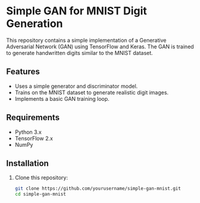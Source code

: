 # Simple GAN for MNIST Digit Generation  

This repository contains a simple implementation of a Generative Adversarial Network (GAN) using TensorFlow and Keras. The GAN is trained to generate handwritten digits similar to the MNIST dataset.  

## Features  
- Uses a simple generator and discriminator model.  
- Trains on the MNIST dataset to generate realistic digit images.  
- Implements a basic GAN training loop.  

## Requirements  
- Python 3.x  
- TensorFlow 2.x  
- NumPy  

## Installation  
1. Clone this repository:  
   ```sh
   git clone https://github.com/yourusername/simple-gan-mnist.git
   cd simple-gan-mnist

